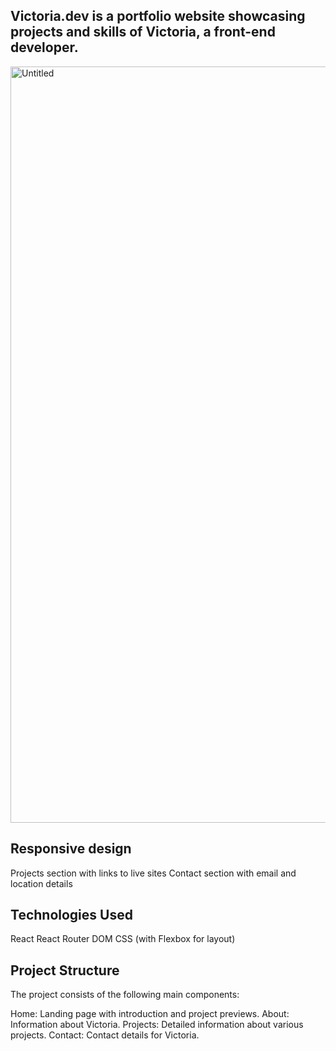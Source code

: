 ## Victoria.dev is a portfolio website showcasing projects and skills of Victoria, a front-end developer.

<img width="1210" alt="Untitled" src="https://github.com/torry91/front-end/assets/149702982/0e62184a-c118-4379-8c51-da695a235f57">

## Responsive design
Projects section with links to live sites
Contact section with email and location details

## Technologies Used
React
React Router DOM
CSS (with Flexbox for layout)

## Project Structure
The project consists of the following main components:

Home: Landing page with introduction and project previews.
About: Information about Victoria.
Projects: Detailed information about various projects.
Contact: Contact details for Victoria.

